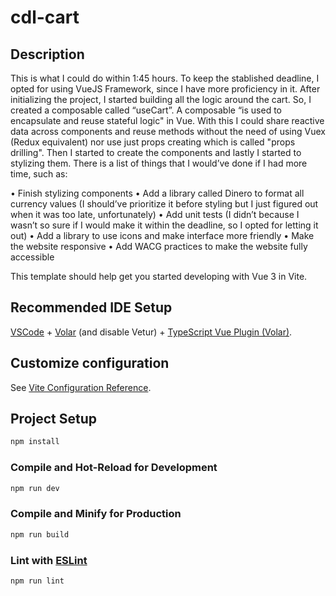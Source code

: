 # cdl-cart

## Description
This is what I could do within 1:45 hours. 
To keep the stablished deadline, I opted for using VueJS Framework, since I have more proficiency in it.
After initializing the project, I started building all the logic around the cart. So, I created a composable called “useCart”. A composable “is used to encapsulate and reuse stateful logic" in Vue. With this I could share reactive data across components and reuse methods without the need of using Vuex (Redux equivalent) nor use just props creating which is called "props drilling".
Then I started to create the components and lastly I started to stylizing them. 
There is a list of things that I would’ve done if I had more time, such as: 

•	Finish stylizing components
•	Add a library called Dinero to format all currency values (I should’ve prioritize it before styling but I just figured out when it was too late, unfortunately) 
•	Add unit tests (I didn’t because I wasn’t so sure if I would make it within the deadline, so I opted for letting it out)
•	Add a library to use icons and make interface more friendly
•	Make the website responsive
•	Add WACG practices to make the website fully accessible 

This template should help get you started developing with Vue 3 in Vite.

## Recommended IDE Setup

[VSCode](https://code.visualstudio.com/) + [Volar](https://marketplace.visualstudio.com/items?itemName=Vue.volar) (and disable Vetur) + [TypeScript Vue Plugin (Volar)](https://marketplace.visualstudio.com/items?itemName=Vue.vscode-typescript-vue-plugin).

## Customize configuration

See [Vite Configuration Reference](https://vitejs.dev/config/).

## Project Setup

```sh
npm install
```

### Compile and Hot-Reload for Development

```sh
npm run dev
```

### Compile and Minify for Production

```sh
npm run build
```

### Lint with [ESLint](https://eslint.org/)

```sh
npm run lint
```
